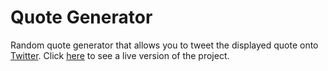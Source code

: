 # Quote Generator

Random quote generator that allows you to tweet the displayed quote onto <a href="https://twitter.com/">Twitter</a>. Click <a href="https://xiaoey.github.io/quote-generator/">here</a> to see a live version of the project.
